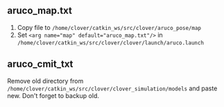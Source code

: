 ## aruco_map.txt

1. Copy file to `/home/clover/catkin_ws/src/clover/aruco_pose/map`
2. Set `<arg name="map" default="aruco_map.txt"/>` in `/home/clover/catkin_ws/src/clover/clover/launch/aruco.launch`

## aruco_cmit_txt

Remove old directory from `/home/clover/catkin_ws/src/clover/clover_simulation/models` and paste new. Don't forget to backup old.
